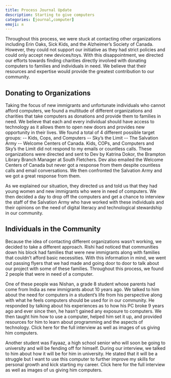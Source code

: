 ```yaml
---
title: Process Journal Update
description: Starting to give computers
categories: [journal,computer]
emoji: 🔛
---
```


Throughout this process, we were stuck at contacting other organizations including Erin Oaks, Sick Kids, and the Alzheimer’s Society of Canada. However, they could not support our initiative as they had strict policies and could only accept new devices/toys. With this disappointment, we directed our efforts towards finding charities directly involved with donating computers to families and individuals in need. We believe that their resources and expertise would provide the greatest contribution to our community. 


## Donating to Organizations
Taking the focus of new immigrants and unfortunate individuals who cannot afford computers, we found a multitude of different organizations and charities that take computers as donations and provide them to families in need. We believe that each and every individual should have access to technology as it allows them to open new doors and provides new opportunity in their lives. We found a total of 4 different possible target groups: -- Kids, Cops, and Computers -- Sky’s the Limit -- The Salvation Army -- Welcome Centers of Canada. Kids, COPs, and Computers and Sky’s the Limit did not respond to my emails or countless calls. These organizations were directed and sent to Dev by Katrina Dokor, the Brampton Library Branch Manager at South Fletchers. Dev also emailed the Welcome Centers of Canada but never got a response from them despite countless calls and email conversations. We then confronted the Salvation Army and we got a great response from them. 

As we explained our situation, they directed us and told us that they had young women and new immigrants who were in need of computers. We then decided a day to drop off the computers and get a chance to interview the staff of the Salvation Army who have worked with these individuals and their opinions on the need of digital literacy and technological stewardship in our community. 

## Individuals in the Community
Because the idea of contacting different organizations wasn’t working, we decided to take a different approach. Rishi had noticed that communities down his block had families that were new immigrants along with families that couldn’t afford basic necessities. With this information in mind, we went out passing flyers that we had made and going door to door to talk about our project with some of these families. Throughout this process, we found 2 people that were in need of a computer. 

One of these people was Nishan, a grade 8 student whose parents had come from India as new immigrants about 10 years ago. We talked to him about the need for computers in  a student’s life from his perspective along with what he feels computers should be used for in our community. He responded by talking about his experiences as to how his PC broke 9 years ago and ever since then, he hasn’t gained any exposure to computers. We then taught him how to use a computer, helped him set it up, and provided resources for him to learn about programming and the aspects of technology. Click here for the full interview as well as images of us giving him computers. 

Another student was Fayaaz, a high school senior who will soon be going to university and will be fending off for himself. During our interview, we talked to him about how it will be for him in university. He stated that it will be a struggle but I want to use this computer to further improve my skills for personal growth and kick starting my career. Click here for the full interview as well as images of us giving him computers. 
